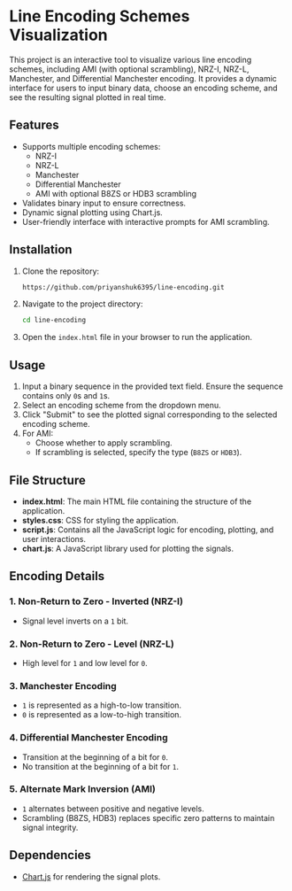 # Line Encoding Schemes Visualization

This project is an interactive tool to visualize various line encoding schemes, including AMI (with optional scrambling), NRZ-I, NRZ-L, Manchester, and Differential Manchester encoding. It provides a dynamic interface for users to input binary data, choose an encoding scheme, and see the resulting signal plotted in real time.

## Features

- Supports multiple encoding schemes:
  - NRZ-I
  - NRZ-L
  - Manchester
  - Differential Manchester
  - AMI with optional B8ZS or HDB3 scrambling
- Validates binary input to ensure correctness.
- Dynamic signal plotting using Chart.js.
- User-friendly interface with interactive prompts for AMI scrambling.

## Installation

1. Clone the repository:
   ```bash
   https://github.com/priyanshuk6395/line-encoding.git
   ```
2. Navigate to the project directory:
   ```bash
   cd line-encoding
   ```
3. Open the `index.html` file in your browser to run the application.

## Usage

1. Input a binary sequence in the provided text field. Ensure the sequence contains only `0`s and `1`s.
2. Select an encoding scheme from the dropdown menu.
3. Click "Submit" to see the plotted signal corresponding to the selected encoding scheme.
4. For AMI:
   - Choose whether to apply scrambling.
   - If scrambling is selected, specify the type (`B8ZS` or `HDB3`).

## File Structure

- **index.html**: The main HTML file containing the structure of the application.
- **styles.css**: CSS for styling the application.
- **script.js**: Contains all the JavaScript logic for encoding, plotting, and user interactions.
- **chart.js**: A JavaScript library used for plotting the signals.

## Encoding Details

### 1. Non-Return to Zero - Inverted (NRZ-I)
- Signal level inverts on a `1` bit.

### 2. Non-Return to Zero - Level (NRZ-L)
- High level for `1` and low level for `0`.

### 3. Manchester Encoding
- `1` is represented as a high-to-low transition.
- `0` is represented as a low-to-high transition.

### 4. Differential Manchester Encoding
- Transition at the beginning of a bit for `0`.
- No transition at the beginning of a bit for `1`.

### 5. Alternate Mark Inversion (AMI)
- `1` alternates between positive and negative levels.
- Scrambling (B8ZS, HDB3) replaces specific zero patterns to maintain signal integrity.

## Dependencies

- [Chart.js](https://www.chartjs.org/) for rendering the signal plots.
